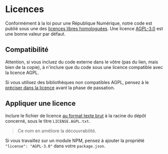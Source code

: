 # Licences

Conformément à la loi pour une République Numérique, notre code est publié sous une des [licences libres homologuées](https://www.data.gouv.fr/fr/licences).
Une licence [AGPL-3.0](http://www.gnu.org/licenses/agpl-3.0.fr.html) est une bonne valeur par défaut.

## Compatibilité

Attention, si vous incluez du code externe dans le vôtre (pas du lien, mais bien de la copie), à n'inclure que du code sous une licence compatible avec la licence AGPL.

Si vous utilisez des bibliothèques non compatibles AGPL, pensez à le [préciser dans la licence](http://www.gnu.org/licenses/gpl-faq.html#GPLIncompatibleLibs) avant la phase de passation.

## Appliquer une licence

Inclure le fichier de licence [au format texte brut](http://www.gnu.org/licenses/agpl-3.0.txt) à la racine du dépôt concerné, sous le titre `LICENSE.AGPL.txt`.

> Ce nom en améliore la découvrabilité.

Si vous travaillez sur un module NPM, pensez à ajouter la propriété `"license": "AGPL-3.0"` dans votre `package.json`.
